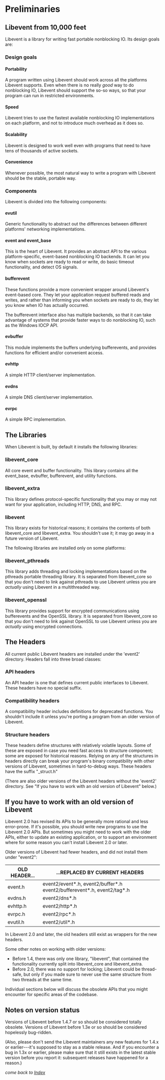 # Preliminaries

## Libevent from 10,000 feet

Libevent is a library for writing fast portable nonblocking IO. Its design goals are:

### Design goals

#### Portability

A program written using Libevent should work across all the platforms Libevent supports.  Even when there is no really _good_ way to do nonblocking IO, Libevent should support the so-so ways, so that your program can run in restricted environments.

#### Speed

Libevent tries to use the fastest available nonblocking IO implementations on each platform, and not to introduce much overhead as it does so.

#### Scalability

Libevent is designed to work well even with programs that need to have tens of thousands of active sockets.

#### Convenience

Whenever possible, the most natural way to write a program with Libevent should be the stable, portable way.

### Components

Libevent is divided into the following components:

#### evutil

Generic functionality to abstract out the differences between different platforms' networking implementations.

#### event and event_base

This is the heart of Libevent.  It provides an abstract API to the various platform-specific, event-based nonblocking IO backends. It can let you know when sockets are ready to read or write, do basic timeout functionality, and detect OS signals.

#### bufferevent

These functions provide a more convenient wrapper around Libevent's event-based core.  They let your application request buffered reads and writes, and rather than informing you when sockets are ready to do, they let you know when IO has actually occurred.

The bufferevent interface also has multiple backends, so that it can take advantage of systems that provide faster ways to do nonblocking IO, such as the Windows IOCP API.

#### evbuffer

This module implements the buffers underlying bufferevents, and provides functions for efficient and/or convenient access.

#### evhttp

A simple HTTP client/server implementation.

#### evdns

A simple DNS client/server implementation.

#### evrpc

A simple RPC implementation.

## The Libraries

When Libevent is built, by default it installs the following libraries:

### libevent_core

All core event and buffer functionality. This library contains all the event_base, evbuffer, bufferevent, and utility functions.

### libevent_extra

This library defines protocol-specific functionality that you may or may not want for your application, including HTTP, DNS, and RPC.

### libevent

This library exists for historical reasons; it contains the contents of both libevent_core and libevent_extra. You shouldn't use it; it may go away in a future version of Libevent.

The following libraries are installed only on some platforms:

### libevent_pthreads

This library adds threading and locking implementations based on the pthreads portable threading library.  It is separated from libevent\_core so that you don't need to link against pthreads to use Libevent unless you are _actually_ using Libevent in a multithreaded way.

### libevent_openssl

This library provides support for encrypted communications using bufferevents and the OpenSSL library.  It is separated from libevent\_core so that you don't need to link against OpenSSL to use Libevent unless you are _actually_ using encrypted connections.

## The Headers

All current public Libevent headers are installed under the 'event2' directory. Headers fall into three broad classes:

### API headers

An API header is one that defines current public interfaces to Libevent. These headers have no special suffix.

### Compatibility headers

A compatibility header includes definitions for deprecated functions. You shouldn't include it unless you're porting a program from an older version of Libevent.

### Structure headers

These headers define structures with relatively volatile layouts. Some of these are exposed in case you need fast access to structure component; some are exposed for historical reasons. Relying on any of the structures in headers directly can break your program's binary compatibility with other versions of Libevent, sometimes in hard-to-debug ways. These headers have the suffix "_struct.h"

(There are also older versions of the Libevent headers without the 'event2' directory.  See "If you have to work with an old version of Libevent" below.)

## If you have to work with an old version of Libevent

Libevent 2.0 has revised its APIs to be generally more rational and less error-prone.  If it's possible, you should write new programs to use the Libevent 2.0 APIs.  But sometimes you might need to work with the older APIs, either to update an existing application, or to support an environment where for some reason you can't install Libevent 2.0 or later.

Older versions of Libevent had fewer headers, and did not install them under "event2":

| OLD HEADER... | ...REPLACED BY CURRENT HEADERS |
| --- | --- |
| event.h    | event2/event*.h, event2/buffer*.h event2/bufferevent*.h, event2/tag*.h |
| evdns.h    | event2/dns*.h |
| evhttp.h   | event2/http*.h |
| evrpc.h    | event2/rpc*.h |
| evutil.h   | event2/util*.h |

In Libevent 2.0 and later, the old headers still exist as wrappers for the new headers.

Some other notes on working with older versions:

- Before 1.4, there was only one library, "libevent", that contained the functionality currently split into libevent_core and libevent_extra.
- Before 2.0, there was no support for locking; Libevent could be thread-safe, but only if you made sure to never use the same structure from two threads at the same time.

Individual sections below will discuss the obsolete APIs that you might encounter for specific areas of the codebase.

## Notes on version status

Versions of Libevent before 1.4.7 or so should be considered totally obsolete.  Versions of Libevent before 1.3e or so should be considered hopelessly bug-ridden.

(Also, please don't send the Libevent maintainers any new features for 1.4.x or earlier---it's supposed to stay as a stable release. And if you encounter a bug in 1.3x or earlier, please make sure that it still exists in the latest stable version before you report it: subsequent releases have happened for a reason.)

_come back to [Index](README.md)_
